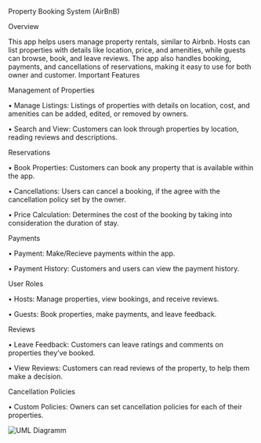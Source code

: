 Property Booking System (AirBnB)

Overview

This app helps users manage property rentals, similar to Airbnb. Hosts can list properties with details like location, price, and amenities, while guests can browse, book, and leave reviews. The app also handles booking, payments, and cancellations of reservations, making it easy to use for both owner and customer.
Important Features

Management of Properties

•	Manage Listings: Listings of properties with details on location, cost, and amenities can be added, edited, or removed by owners.

•	Search and View: Customers can look through properties by location, reading reviews and descriptions.

Reservations

•	Book Properties: Customers can book any property that is available within the app.

•	Cancellations: Users can cancel a booking, if the agree with the cancellation policy set by the owner.

•	Price Calculation: Determines the cost of the booking by taking into consideration the duration of stay.


Payments

•	Payment: Make/Recieve payments within the app.

•	Payment History: Customers and users can view the payment history.

User Roles

•	Hosts: Manage properties, view bookings, and receive reviews.

•	Guests: Book properties, make payments, and leave feedback.

Reviews

•	Leave Feedback: Customers can leave ratings and comments on properties they’ve booked.

•	View Reviews: Customers can read reviews of the property, to help them make a decision.

Cancellation Policies

•	Custom Policies: Owners can set cancellation policies for each of their properties.



![UML Diagramm](https://github.com/user-attachments/assets/ef3c5c73-1be4-48c0-94e3-9cb913ec9c37)
